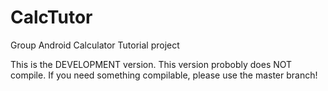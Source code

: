CalcTutor
=========

Group Android Calculator Tutorial project

This is the DEVELOPMENT version. This version probobly does NOT compile. If you need something compilable, please use the master branch!

